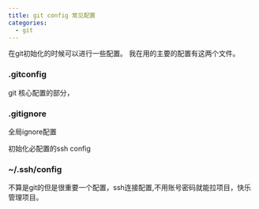 ```yaml
---
title: git config 常见配置
categories:
  - git
---
```

在git初始化的时候可以进行一些配置。
我在用的主要的配置有这两个文件。

### .gitconfig

git 核心配置的部分，

### .gitignore

全局ignore配置



初始化必配置的ssh config 
### ~/.ssh/config
不算是git的但是很重要一个配置，ssh连接配置,不用账号密码就能拉项目，快乐管理项目。

